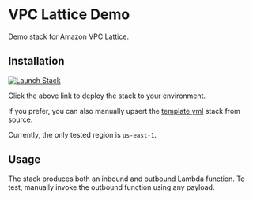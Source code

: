 # VPC Lattice Demo

Demo stack for Amazon VPC Lattice.

## Installation

[![Launch Stack](https://cdn.rawgit.com/buildkite/cloudformation-launch-stack-button-svg/master/launch-stack.svg)](https://console.aws.amazon.com/cloudformation/home?region=us-east-1#/stacks/new?stackName=vpclatticedemo&templateURL=https://s3.amazonaws.com/ianmckay-us-east-1/vpclatticedemo/template.yml)

Click the above link to deploy the stack to your environment.

If you prefer, you can also manually upsert the [template.yml](https://github.com/iann0036/vpc-lattice-demo/blob/master/template.yml) stack from source.

Currently, the only tested region is `us-east-1`.

## Usage

The stack produces both an inbound and outbound Lambda function. To test, manually invoke the outbound function using any payload.
